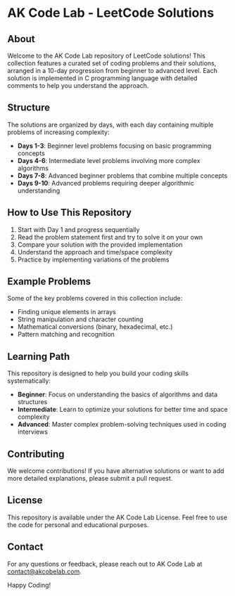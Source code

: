 # AK Code Lab - LeetCode Solutions

## About

Welcome to the AK Code Lab repository of LeetCode solutions! This collection features a curated set of coding problems and their solutions, arranged in a 10-day progression from beginner to advanced level. Each solution is implemented in C programming language with detailed comments to help you understand the approach.

## Structure

The solutions are organized by days, with each day containing multiple problems of increasing complexity:

- **Days 1-3**: Beginner level problems focusing on basic programming concepts
- **Days 4-6**: Intermediate level problems involving more complex algorithms
- **Days 7-8**: Advanced beginner problems that combine multiple concepts
- **Days 9-10**: Advanced problems requiring deeper algorithmic understanding


## How to Use This Repository

1. Start with Day 1 and progress sequentially
2. Read the problem statement first and try to solve it on your own
3. Compare your solution with the provided implementation
4. Understand the approach and time/space complexity
5. Practice by implementing variations of the problems

## Example Problems

Some of the key problems covered in this collection include:

- Finding unique elements in arrays
- String manipulation and character counting
- Mathematical conversions (binary, hexadecimal, etc.)
- Pattern matching and recognition

## Learning Path

This repository is designed to help you build your coding skills systematically:

- **Beginner**: Focus on understanding the basics of algorithms and data structures
- **Intermediate**: Learn to optimize your solutions for better time and space complexity
- **Advanced**: Master complex problem-solving techniques used in coding interviews

## Contributing

We welcome contributions! If you have alternative solutions or want to add more detailed explanations, please submit a pull request.

## License

This repository is available under the AK Code Lab License. Feel free to use the code for personal and educational purposes.

## Contact

For any questions or feedback, please reach out to AK Code Lab at contact@akcobelab.com.

Happy Coding!